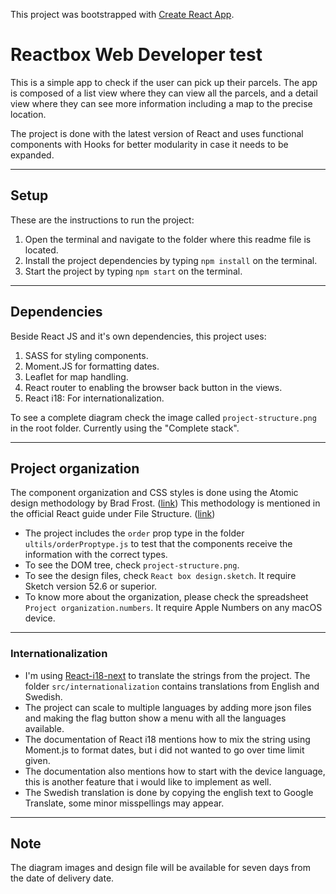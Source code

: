 This project was bootstrapped with [Create React App](https://github.com/facebook/create-react-app).

# Reactbox Web Developer test

This is a simple app to check if the user can pick up their parcels.
The app is composed of a list view where they can view all the parcels, and a detail view where they can see more information including a map to the precise location.

The project is done with the latest version of React and uses functional components with Hooks for better modularity in case it needs to be expanded.

---

## Setup

These are the instructions to run the project:

1. Open the terminal and navigate to the folder where this readme file is located.
1. Install the project dependencies by typing `npm install` on the terminal.
1. Start the project by typing `npm start` on the terminal.

---

## Dependencies

Beside React JS and it's own dependencies, this project uses:

1. SASS for styling components.
1. Moment.JS for formatting dates.
1. Leaflet for map handling.
1. React router to enabling the browser back button in the views.
1. React i18: For internationalization.

To see a complete diagram check the image called `project-structure.png` in the root folder. Currently using the "Complete stack".

---

## Project organization

The component organization and CSS styles is done using the Atomic design methodology by Brad Frost. ([link](https://bradfrost.com/blog/post/atomic-web-design/)) This methodology is mentioned in the official React guide under File Structure. ([link](https://reactjs.org/docs/faq-structure.html#grouping-by-file-type))

- The project includes the `order` prop type in the folder `ultils/orderProptype.js` to test that the components receive the information with the correct types.
- To see the DOM tree, check `project-structure.png`.
- To see the design files, check `React box design.sketch`. It require Sketch version 52.6 or superior.
- To know more about the organization, please check the spreadsheet `Project organization.numbers`. It require Apple Numbers on any macOS device.

---
### Internationalization

- I'm using [React-i18-next](https://react.i18next.com) to translate the strings from the project. The folder `src/internationalization` contains translations from English and Swedish.
- The project can scale to multiple languages by adding more json files and making the flag button show a menu with all the languages available.
- The documentation of React i18 mentions how to mix the string using Moment.js to format dates, but i did not wanted to go over time limit given.
- The documentation also mentions how to start with the device language, this is another feature that i would like to implement as well.
- The Swedish translation is done by copying the english text to Google Translate, some minor misspellings may appear.

---

## Note

The diagram images and design file will be available for seven days from the date of delivery date.
